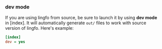 ### dev mode

If you are using lingfo from source, be sure to launch it by using **dev mode** in [index]. It will automatically generate `out/` files to work with source version of lingfo. Here's example:

```ini
[index]
dev = yes
```
